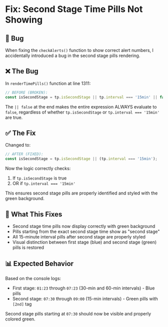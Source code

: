 # Fix: Second Stage Time Pills Not Showing

## 🐛 Bug
When fixing the `checkAlerts()` function to show correct alert numbers, I accidentally introduced a bug in the second stage pills rendering.

## ❌ The Bug
In `renderTimePills()` function at line 1311:

```javascript
// BEFORE (BROKEN):
const isSecondStage = tp.isSecondStage || tp.interval === '15min' || false;
```

The `|| false` at the end makes the entire expression ALWAYS evaluate to `false`, regardless of whether `tp.isSecondStage` or `tp.interval === '15min'` are true.

## ✅ The Fix
Changed to:

```javascript
// AFTER (FIXED):
const isSecondStage = tp.isSecondStage || (tp.interval === '15min');
```

Now the logic correctly checks:
1. If `tp.isSecondStage` is true
2. OR if `tp.interval === '15min'`

This ensures second stage pills are properly identified and styled with the green background.

## 🎯 What This Fixes
- Second stage time pills now display correctly with green background
- Pills starting from the exact second stage time show as "second stage"
- All 15-minute interval pills after second stage are properly styled
- Visual distinction between first stage (blue) and second stage (green) pills is restored

## 📊 Expected Behavior
Based on the console logs:
- First stage: `01:23` through `07:23` (30-min and 60-min intervals) - Blue pills
- Second stage: `07:30` through `09:00` (15-min intervals) - Green pills with `[2nd]` tag

Second stage pills starting at `07:30` should now be visible and properly colored green.
